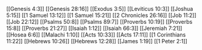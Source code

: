 [[Genesis 4:3]]
[[Genesis 28:16]]
[[Exodus 3:5]]
[[Leviticus 10:3]]
[[Joshua 5:15]]
[[1 Samuel 13:12]]
[[1 Samuel 15:21]]
[[2 Chronicles 26:16]]
[[Job 11:2]]
[[Job 22:12]]
[[Psalms 50:8]]
[[Psalms 89:7]]
[[Proverbs 10:19]]
[[Proverbs 15:8]]
[[Proverbs 21:27]]
[[Isaiah 1:12]]
[[Isaiah 66:3]]
[[Jeremiah 7:21]]
[[Hosea 6:6]]
[[Malachi 1:10]]
[[Acts 10:33]]
[[Acts 17:11]]
[[1 Corinthians 11:22]]
[[Hebrews 10:26]]
[[Hebrews 12:28]]
[[James 1:19]]
[[1 Peter 2:1]]
